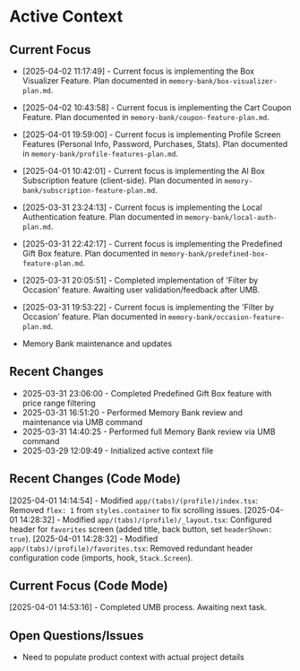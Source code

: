 # Active Context

## Current Focus

- [2025-04-02 11:17:49] - Current focus is implementing the Box Visualizer Feature. Plan documented in `memory-bank/box-visualizer-plan.md`.

- [2025-04-02 10:43:58] - Current focus is implementing the Cart Coupon Feature. Plan documented in `memory-bank/coupon-feature-plan.md`.

- [2025-04-01 19:59:00] - Current focus is implementing Profile Screen Features (Personal Info, Password, Purchases, Stats). Plan documented in `memory-bank/profile-features-plan.md`.

- [2025-04-01 10:42:01] - Current focus is implementing the AI Box Subscription feature (client-side). Plan documented in `memory-bank/subscription-feature-plan.md`.

- [2025-03-31 23:24:13] - Current focus is implementing the Local Authentication feature. Plan documented in `memory-bank/local-auth-plan.md`.


- [2025-03-31 22:42:17] - Current focus is implementing the Predefined Gift Box feature. Plan documented in `memory-bank/predefined-box-feature-plan.md`.

- [2025-03-31 20:05:51] - Completed implementation of 'Filter by Occasion' feature. Awaiting user validation/feedback after UMB.
- [2025-03-31 19:53:22] - Current focus is implementing the 'Filter by Occasion' feature. Plan documented in `memory-bank/occasion-feature-plan.md`.
- Memory Bank maintenance and updates

## Recent Changes
- 2025-03-31 23:06:00 - Completed Predefined Gift Box feature with price range filtering
- 2025-03-31 16:51:20 - Performed Memory Bank review and maintenance via UMB command
- 2025-03-31 14:40:25 - Performed full Memory Bank review via UMB command
- 2025-03-29 12:09:49 - Initialized active context file



## Recent Changes (Code Mode)

[2025-04-01 14:14:54] - Modified `app/(tabs)/(profile)/index.tsx`: Removed `flex: 1` from `styles.container` to fix scrolling issues.
[2025-04-01 14:28:32] - Modified `app/(tabs)/(profile)/_layout.tsx`: Configured header for `favorites` screen (added title, back button, set `headerShown: true`).
[2025-04-01 14:28:32] - Modified `app/(tabs)/(profile)/favorites.tsx`: Removed redundant header configuration code (imports, hook, `Stack.Screen`).

## Current Focus (Code Mode)

[2025-04-01 14:53:16] - Completed UMB process. Awaiting next task.
## Open Questions/Issues
- Need to populate product context with actual project details